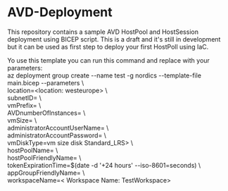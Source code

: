 # AVD-Deployment

This repository contains a sample AVD HostPool and HostSession deployment using BICEP script.
This is a draft and it's still in development but it can be used as first step to deploy your first HostPoll using IaC.

Yo use this template you can run this command and replace with your parameters:  
az deployment group create --name test -g nordics --template-file main.bicep  --parameters \\  
    location=<location: westeurope> \\  
    subnetID=<subnet ID that you can copy from the Azure Portal> \\  
    vmPrefix=<vm prefix> \\  
    AVDnumberOfInstances=<this is an integer and it is the number of the host session you want create> \\  
    vmSize=<vm size SKU: Standard_DS2_v2> \\  
    administratorAccountUserName=<local username> \\  
    administratorAccountPassword=<Password for the local user> \\  
    vmDiskType=vm size disk Standard_LRS> \\  
    hostPoolName=<host pool name> \\  
    hostPoolFriendlyName=<host pool friendly name> \\  
    tokenExpirationTime=$(date -d '+24 hours' --iso-8601=seconds) \\  
    appGroupFriendlyName=<Application Group name: AppGroup-DAG> \\  
    workspaceName=< Workspace Name: TestWorkspace>
  